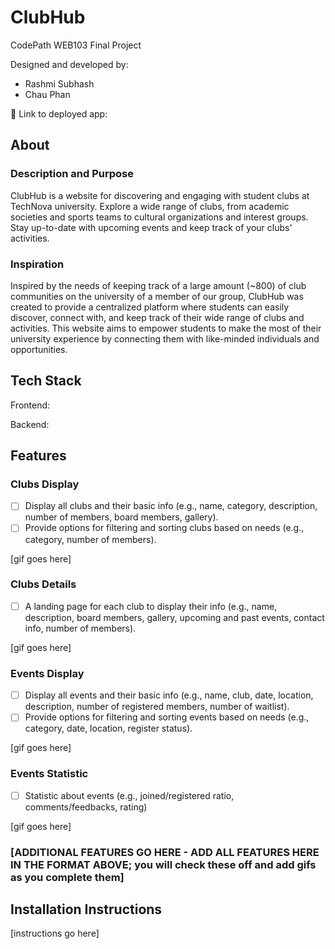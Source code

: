 # ClubHub

CodePath WEB103 Final Project

Designed and developed by:
- Rashmi Subhash
- Chau Phan

🔗 Link to deployed app:

## About

### Description and Purpose

ClubHub is a website for discovering and engaging with student clubs at TechNova university. Explore a wide range of clubs, from academic societies and sports teams to cultural organizations and interest groups. Stay up-to-date with upcoming events and keep track of your clubs' activities.

### Inspiration

Inspired by the needs of keeping track of a large amount (~800) of club communities on the university of a member of our group, ClubHub was created to provide a centralized platform where students can easily discover, connect with, and keep track of their wide range of clubs and activities. This website aims to empower students to make the most of their university experience by connecting them with like-minded individuals and opportunities. 

## Tech Stack

Frontend:

Backend:

## Features

### Clubs Display

- [ ] Display all clubs and their basic info (e.g., name, category, description, number of members, board members, gallery).
- [ ] Provide options for filtering and sorting clubs based on needs (e.g., category, number of members).

[gif goes here]

### Clubs Details

- [ ] A landing page for each club to display their info (e.g., name, description, board members, gallery, upcoming and past events, contact info, number of members).

[gif goes here]

### Events Display

- [ ] Display all events and their basic info (e.g., name, club, date, location, description, number of registered members, number of waitlist).
- [ ] Provide options for filtering and sorting events based on needs (e.g., category, date, location, register status).

[gif goes here]

### Events Statistic

- [ ] Statistic about events (e.g., joined/registered ratio, comments/feedbacks, rating)

[gif goes here]

### [ADDITIONAL FEATURES GO HERE - ADD ALL FEATURES HERE IN THE FORMAT ABOVE; you will check these off and add gifs as you complete them]

## Installation Instructions

[instructions go here]

